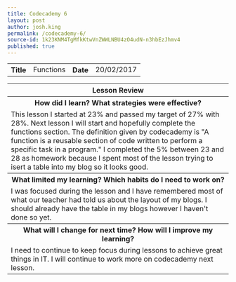 ```yaml
---
title: Codecademy 6
layout: post
author: josh.king
permalink: /codecademy-6/
source-id: 1k23KNM4TgMfkKtwVnZWWLNBU4zO4udN-n3hbEzJhmv4
published: true
---
```

<table>
  <tr>
    <th>Title</th>
    <td>Functions</td>
    <th>Date</th>
    <td>20/02/2017</td>
  </tr>
</table>


<table>
  <tr>
    <th>Lesson Review</th>
  </tr>
  <tr>
    <th>How did I learn? What strategies were effective? </th>
  </tr>
  <tr>
    <td>This lesson I started at 23% and passed my target of 27% with 28%. Next lesson I will start and hopefully complete the functions section. The definition given by codecademy is "A function is a reusable section of code written to perform a specific task in a program." I completed the 5% between 23 and 28 as homework because I spent most of the lesson trying to isert a table into my blog so it looks good.</td>
  </tr>
  <tr>
    <th>What limited my learning? Which habits do I need to work on? </th>
  </tr>
  <tr>
    <td>I was focused during the lesson and I have remembered most of what our teacher had told us about the layout of my blogs. I should already have the table in my blogs however I haven't done so yet.</td>
  </tr>
  <tr>
    <th>What will I change for next time? How will I improve my learning?</th>
  </tr>
  <tr>
    <td>I need to continue to keep focus during lessons to achieve great things in IT. I will continue to work more on codecademy next lesson.</td>
  </tr>
</table>


